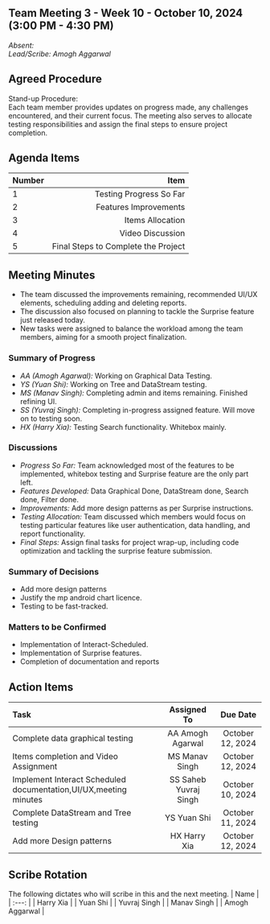 ## Team Meeting 3 - Week 10 - October 10, 2024 (3:00 PM - 4:30 PM)
*Absent:*
<br>
*Lead/Scribe: Amogh Aggarwal*

## Agreed Procedure
Stand-up Procedure:  
Each team member provides updates on progress made, any challenges encountered, and their current focus. The meeting also serves to allocate testing responsibilities and assign the final steps to ensure project completion.

## Agenda Items
| Number   |        Item                       |
|:---------|----------------------------------:|
| 1        | Testing Progress So Far                   |
| 2        | Features Improvements|
| 3        | Items Allocation               |
| 4        | Video Discussion                 |
| 5        | Final Steps to Complete the Project|

## Meeting Minutes
- The team discussed the improvements remaining, recommended UI/UX elements, scheduling adding and deleting reports.
- The discussion also focused on planning to tackle the Surprise feature just released today.
- New tasks were assigned to balance the workload among the team members, aiming for a smooth project finalization.

### Summary of Progress
- *AA (Amogh Agarwal):* Working on Graphical Data Testing.
- *YS (Yuan Shi):* Working on Tree and DataStream testing.
- *MS (Manav Singh):* Completing admin and items remaining. Finished refining UI.
- *SS (Yuvraj Singh):* Completing in-progress assigned feature. Will move on to testing soon.
- *HX (Harry Xia):* Testing Search functionality. Whitebox mainly.

### Discussions
- *Progress So Far:* Team acknowledged most of the features to be implemented, whitebox testing and Surprise feature are the only part left.
- *Features Developed:* Data Graphical Done, DataStream done, Search done, Filter done.
- *Improvements:* Add more design patterns as per Surprise instructions.
- *Testing Allocation:* Team discussed which members would focus on testing particular features like user authentication, data handling, and report functionality.
- *Final Steps:* Assign final tasks for project wrap-up, including code optimization and tackling the surprise feature submission.

### Summary of Decisions
- Add more design patterns
- Justify the mp android chart licence.
- Testing to be fast-tracked.

### Matters to be Confirmed
- Implementation of Interact-Scheduled.
- Implementation of Surprise features.
- Completion of documentation and reports

## Action Items
| Task                                                             | Assigned To   | Due Date    |
|:-----------------------------------------------------------------|:-------------:|:-----------:|
| Complete data graphical  testing                                 | AA Amogh Agarwal  | October 12, 2024  |
| Items completion and Video Assignment                            | MS Manav Singh    | October 12, 2024  |
| Implement Interact Scheduled documentation,UI/UX,meeting minutes | SS Saheb Yuvraj Singh | October 10, 2024 |
| Complete DataStream and Tree testing                             | YS Yuan Shi       | October 11, 2024  |
| Add more Design patterns                                         | HX Harry Xia      | October 12, 2024  |

## Scribe Rotation
The following dictates who will scribe in this and the next meeting.
| Name |
| :---: |
| Harry Xia |
| Yuan Shi |
| Yuvraj Singh |
| Manav Singh |
| Amogh Aggarwal |